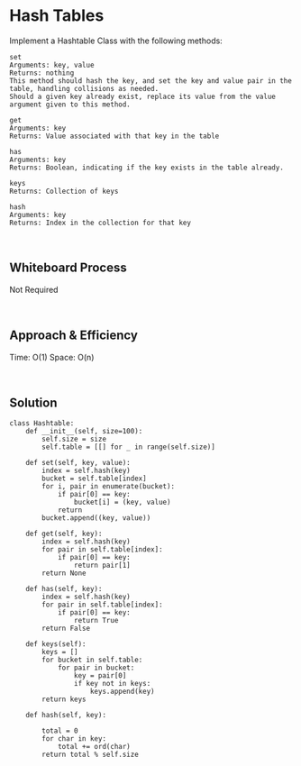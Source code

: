 # Hash Tables
Implement a Hashtable Class with the following methods:

    set
    Arguments: key, value
    Returns: nothing
    This method should hash the key, and set the key and value pair in the table, handling collisions as needed.
    Should a given key already exist, replace its value from the value argument given to this method.
   
    get
    Arguments: key
    Returns: Value associated with that key in the table
   
    has
    Arguments: key
    Returns: Boolean, indicating if the key exists in the table already.
   
    keys
    Returns: Collection of keys
   
    hash
    Arguments: key
    Returns: Index in the collection for that key

<br>

## Whiteboard Process
Not Required

<br>

## Approach & Efficiency
Time: O(1)
Space: O(n)

<br>

## Solution

    class Hashtable:
        def __init__(self, size=100):
            self.size = size
            self.table = [[] for _ in range(self.size)]

        def set(self, key, value):
            index = self.hash(key)
            bucket = self.table[index]
            for i, pair in enumerate(bucket):
                if pair[0] == key:
                    bucket[i] = (key, value)  
                return
            bucket.append((key, value))  
        
        def get(self, key):
            index = self.hash(key)
            for pair in self.table[index]:
                if pair[0] == key:
                    return pair[1]
            return None
        
        def has(self, key):
            index = self.hash(key)
            for pair in self.table[index]:
                if pair[0] == key:
                    return True
            return False

        def keys(self):
            keys = []
            for bucket in self.table:
                for pair in bucket:
                    key = pair[0]
                    if key not in keys:
                        keys.append(key)
            return keys

        def hash(self, key):
        
            total = 0
            for char in key:
                total += ord(char)
            return total % self.size